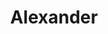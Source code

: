 ---
# Name
title: Alexander
role: Erzähler
bio: Dungeon Master von Planejammers
avatar: https://i.imgur.com/i0kzBdN.png

organization:
  name:
  url:

# Check the available icons on https://fontawesome.com/.
# You can get similar results like this <i class="fab fa-github"></i> after searching.
# Then icon is github and iconPack is fab for this case.
social:
  - icon:
    iconPack:
    url:
---